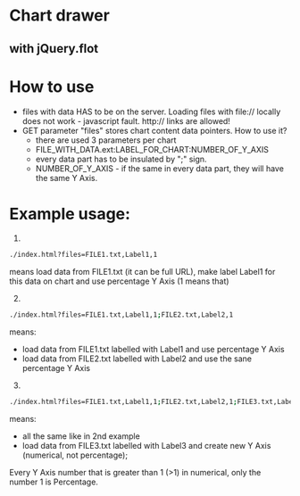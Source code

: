 # Chart drawer
## with jQuery.flot

# How to use
- files with data HAS to be on the server. Loading files with file:// locally does not work - javascript fault. http:// links are allowed!
- GET parameter "files" stores chart content data pointers. How to use it?
	- there are used 3 parameters per chart
	- FILE_WITH_DATA.ext:LABEL_FOR_CHART:NUMBER_OF_Y_AXIS
	- every data part has to be insulated by ";" sign.
	- NUMBER_OF_Y_AXIS - if the same in every data part, they will have the same Y Axis.

# Example usage:
1)
```bash
./index.html?files=FILE1.txt,Label1,1
```
means load data from FILE1.txt (it can be full URL), make label Label1 for this data on chart and use percentage Y Axis (1 means that)

2)
```bash
./index.html?files=FILE1.txt,Label1,1;FILE2.txt,Label2,1
```
means:
- load data from FILE1.txt labelled with Label1 and use percentage Y Axis
- load data from FILE2.txt labelled with Label2 and use the sane percentage Y Axis

3)
```bash
./index.html?files=FILE1.txt,Label1,1;FILE2.txt,Label2,1;FILE3.txt,Label3,2
```
means:
- all the same like in 2nd example
- load data from FILE3.txt labelled with Label3 and create new Y Axis (numerical, not percentage);

Every Y Axis number that is greater than 1 (>1) in numerical, only the number 1 is Percentage.
